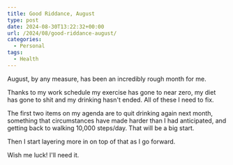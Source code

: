 ```yaml
---
title: Good Riddance, August
type: post
date: 2024-08-30T13:22:32+00:00
url: /2024/08/good-riddance-august/
categories:
  - Personal
tags:
  - Health
---
```


August, by any measure, has been an incredibly rough month for me.

Thanks to my work schedule my exercise has gone to near zero, my diet has gone to shit and my drinking hasn't ended. All of these I need to fix.

The first two items on my agenda are to quit drinking again next month, something that circumstances have made harder than I had anticipated, and getting back to walking 10,000 steps/day. That will be a big start.

Then I start layering more in on top of that as I go forward.

Wish me luck! I'll need it.